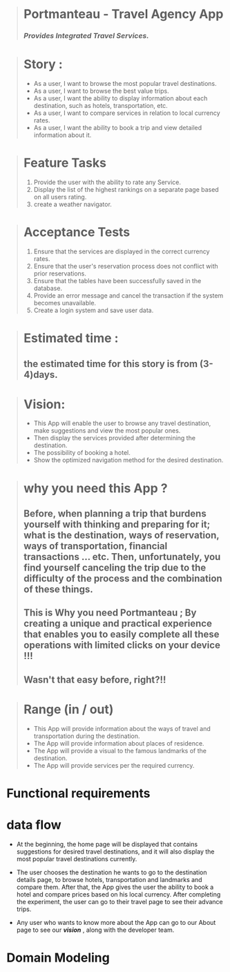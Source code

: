 > # Portmanteau -  Travel Agency App 
> ### ***Provides Integrated Travel Services.***

> # Story :
>
>* As a user, I want to browse the most popular travel destinations.
>* As a user, I want to browse the best value trips.
>* As a user, I want the ability to display information about each destination, such as hotels, transportation, etc.
>* As a user, I want to compare services in relation to local currency rates.
>* As a user, I want the ability to book a trip and view detailed information about it.

># Feature Tasks
>1. Provide the user with the ability to rate any Service. 
>2. Display the list of the highest rankings on a separate page based on all users rating. 
>3. create a weather navigator.


># Acceptance Tests
> 1. Ensure that the services are displayed in the correct currency rates.
> 2. Ensure that the user's reservation process does not conflict with prior reservations.
> 3. Ensure that the tables have been successfully saved in the database.
> 4. Provide an error message and cancel the transaction if the system becomes unavailable.
> 5. Create a login system and save user data.

> # Estimated time :
> ## the estimated time for this story is from (3-4)days.
  
>  # Vision: 
>* This App will enable the user to browse any travel destination, make suggestions and view the most popular ones.
>* Then display the services provided after determining the destination.
>* The possibility of booking a hotel.
>* Show the optimized navigation method for the desired destination.

> # why you need  this App ?
>
> ## Before, when planning a trip that burdens yourself with thinking and preparing for it; what is the destination, ways of reservation, ways of transportation, financial transactions ... etc. Then, unfortunately, you find yourself canceling the trip due to the difficulty of the process and the combination of these things.
> ## This is Why you need Portmanteau ; By creating a unique and practical experience that enables you to easily complete all these operations with limited clicks on your device !!!
>  ## Wasn't that easy before, right?!!

> # Range (in / out)
> * This App will provide information about the ways of travel and transportation during the destination.
> * The App will provide information about places of residence.
> * The App will provide a visual  to the famous landmarks of the destination.
> * The App will provide services per  the required currency.


  
# Functional requirements

# data flow
  * At the beginning, the home page will be displayed that contains suggestions for desired travel destinations, and it will also display the most popular travel destinations currently.
* The user chooses the destination he wants to go to the destination details page, to browse hotels, transportation and landmarks and compare them.
After that, the App gives the user the ability to book a hotel and compare prices based on his local currency.
After completing the experiment, the user can go to their travel page to see their advance trips.

* Any user who wants to know more about the App can go to our About page to see our ***vision*** , along with the developer team. 

# Domain Modeling
#  ![]()